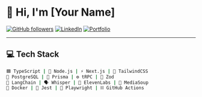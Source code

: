 # 👋 Hi, I'm [Your Name]

[![GitHub followers](https://img.shields.io/github/followers/yourusername?label=Follow&style=social)](https://github.com/yourusername)
[![LinkedIn](https://img.shields.io/badge/LinkedIn-blue?style=flat&logo=linkedin)](https://linkedin.com/in/your-link)
[![Portfolio](https://img.shields.io/badge/Portfolio-%23000000.svg?style=flat&logo=firefox&logoColor=white)](https://your-portfolio.com)

---

## 💻 Tech Stack

```bash
🟦 TypeScript | 💚 Node.js | ⚡ Next.js | 🎨 TailwindCSS  
🐘 PostgreSQL | 🔐 Prisma | ⚙️ tRPC | 🧪 Zod  
🧠 LangChain | 🗣️ Whisper | 🎤 ElevenLabs | 📡 MediaSoup  
🧰 Docker | 🧪 Jest | 🧪 Playwright | ⛓️ GitHub Actions
